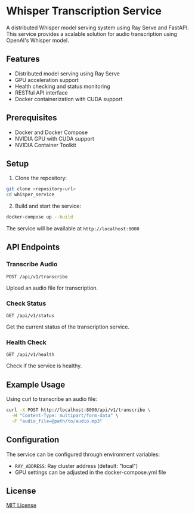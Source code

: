 # Whisper Transcription Service

A distributed Whisper model serving system using Ray Serve and FastAPI. This service provides a scalable solution for audio transcription using OpenAI's Whisper model.

## Features

- Distributed model serving using Ray Serve
- GPU acceleration support
- Health checking and status monitoring
- RESTful API interface
- Docker containerization with CUDA support

## Prerequisites

- Docker and Docker Compose
- NVIDIA GPU with CUDA support
- NVIDIA Container Toolkit

## Setup

1. Clone the repository:
```bash
git clone <repository-url>
cd whisper_service
```

2. Build and start the service:
```bash
docker-compose up --build
```

The service will be available at `http://localhost:8000`

## API Endpoints

### Transcribe Audio
```
POST /api/v1/transcribe
```
Upload an audio file for transcription.

### Check Status
```
GET /api/v1/status
```
Get the current status of the transcription service.

### Health Check
```
GET /api/v1/health
```
Check if the service is healthy.

## Example Usage

Using curl to transcribe an audio file:
```bash
curl -X POST http://localhost:8000/api/v1/transcribe \
  -H "Content-Type: multipart/form-data" \
  -F "audio_file=@path/to/audio.mp3"
```

## Configuration

The service can be configured through environment variables:
- `RAY_ADDRESS`: Ray cluster address (default: "local")
- GPU settings can be adjusted in the docker-compose.yml file

## License

[MIT License](LICENSE) 